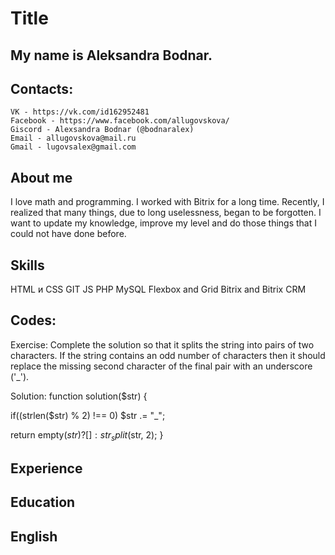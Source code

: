 # Title

## My name is Aleksandra Bodnar.
## Contacts:
    VK - https://vk.com/id162952481
    Facebook - https://www.facebook.com/allugovskova/
    Giscord - Alexsandra Bodnar (@bodnaralex)
    Email - allugovskova@mail.ru
    Gmail - lugovsalex@gmail.com
## About me
I love math and programming.
I worked with Bitrix for a long time. Recently, I realized that many things, due to long uselessness, began to be forgotten. I want to update my knowledge, improve my level and do those things that I could not have done before.
## Skills
HTML и CSS
GIT
JS
PHP
MySQL
Flexbox and Grid
Bitrix and Bitrix CRM
## Codes:
Exercise: Complete the solution so that it splits the string into pairs of two characters. If the string contains an odd number of characters then it should replace the missing second character of the final pair with an underscore ('_').

Solution: 
function solution($str) {

  if((strlen($str) % 2) !== 0)
    $str .= "_";
  
  return empty($str) ? [] : str_split($str, 2);
}
## Experience
## Education
## English 